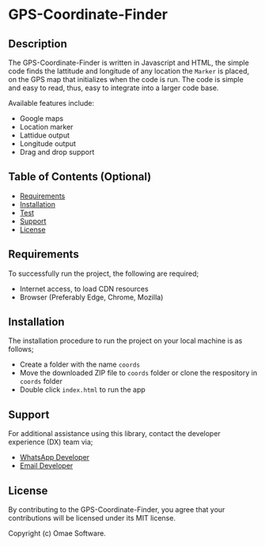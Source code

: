 # GPS-Coordinate-Finder

## Description

The GPS-Coordinate-Finder is written in Javascript and HTML, the simple code finds the lattitude and longitude 
of any location the `Marker` is placed, on the GPS map that initializes when the code is run. The code is simple and easy to read, thus, easy to integrate into a larger code base.  

Available features include:
- Google maps
- Location marker
- Lattidue output
- Longitude output
- Drag and drop support


## Table of Contents (Optional)

- [Requirements](#requirements)
- [Installation](#installation)
- [Test](#test)
- [Support](#support)
- [License](#license)

## Requirements

To successfully run the project, the following are required;
- Internet access, to load CDN resources
- Browser (Preferably Edge, Chrome, Mozilla)

## Installation

The installation procedure to run the project on your local machine is as follows;

- Create a folder with the name `coords`
- Move the downloaded ZIP file to `coords` folder or clone the respository in `coords` folder
- Double click `index.html` to run the app


## Support

For additional assistance using this library, contact the developer experience (DX) team via;
- [WhatsApp Developer](https://wa.me/+260977742472)
- [Email Developer](mailto:corneliuskasokola101@gmail.com)

## License

By contributing to the GPS-Coordinate-Finder, you agree that your contributions will be licensed under its MIT license.

Copyright (c) Omae Software.
